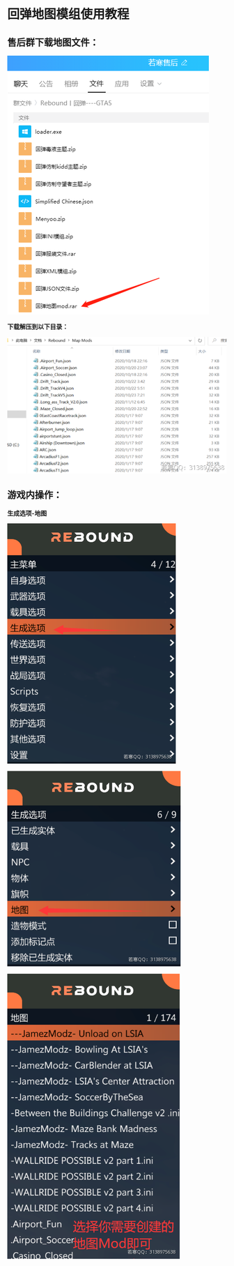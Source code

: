 # 回弹地图模组使用教程

## **售后群下载地图文件：**

****![](<../../.gitbook/assets/image (10) (1) (1).png>)****

**下载解压到以下目录：**

****![](<../../.gitbook/assets/image (17) (1) (1) (1) (1) (1).png>)****

## 游戏内操作：

**生成选项-地图**

![](<../../.gitbook/assets/image (26) (1) (1).png>)

![](<../../.gitbook/assets/image (45) (1) (1).png>)

![](<../../.gitbook/assets/image (20) (1) (1) (1) (1).png>)
